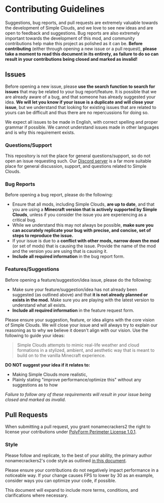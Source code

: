 # Contributing Guidelines

Suggestions, bug reports, and pull requests are extremely valuable towards the development of Simple Clouds, and we love to see new ideas and are open to feedback and suggestions. Bug reports are also extremely important towards the development of this mod, and community contributions help make this project as polished as it can be. **Before contributing** (either through opening a new issue or a pull request), **please take a moment to read this document in its entirety, as failure to do so can result in your contributions being closed and marked as invalid!**

## Issues

Before opening a new issue, please **use the search function to search for issues** that may be related to your bug report/feature. It is possible that we are already aware of a bug, and that someone has already suggested your idea. **We will let you know if your issue is a duplicate and will close your issue**, but we understand that looking for existing issues that are related to yours can be difficult and thus there are no repercussions for doing so.

We expect all issues to be made in English, with correct spelling and proper grammar if possible. We cannot understand issues made in other languages and is why this requirement exists.

### Questions/Support

This repository is not the place for general questions/support, so do not open an issue requesting such. Our [Discord server](https://discord.gg/cracker-s-modded-community-987817685293355028) is a far more suitable place for general discussion, support, and questions related to Simple Clouds.

### Bug Reports

Before opening a bug report, please do the following:
- Ensure that all mods, including Simple Clouds, **are up to date**, and that you are using a **Minecraft version that is actively supported by Simple Clouds**, unless if you consider the issue you are experiencing as a critical bug.
- While we understand this may not always be possible, **make sure you can accurately replicate your bug with precise, and concise, set of steps to reproduce the issue.**
- If your issue is due to a **conflict with other mods, narrow down the mod** (or set of mods) that is causing the issue. Provide the name of the mod and the version you are using that is causing it.
- **Include all required information** in the bug report form.

### Features/Suggestions

Before opening a feature/suggestion/idea issue, please do the following:
- Make sure your feature/suggestion/idea has not already been suggested (as outlined above) and that **it is not already planned or exists in the mod.** Make sure you are playing with the latest version to understand what all exists.
- **Include all required information** in the feature request form.

Please ensure your suggestion, feature, or idea aligns with the core vision of Simple Clouds. We will close your issue and will always try to explain our reasoning as to why we believe it doesn't align with our vision. Use the following to guide your ideas:

> Simple Clouds attempts to mimic real-life weather and cloud formations in a stylized, ambient, and aesthetic way that is meant to build on to the vanilla Minecraft experience.

**DO NOT suggest your idea if it relates to:**
- Making Simple Clouds more realistic,
- Plainly stating "improve performance/optimize this" without any suggestions as to how

_Failure to follow any of these requirements will result in your issue being closed and marked as invalid._

## Pull Requests

When submitting a pull request, you grant nonamecrackers2 the right to license your cotributions under [PolyForm Perimeter License 1.0.1](https://github.com/nonamecrackers2/simple-clouds/blob/1.20.1/LICENSE.md).

### Style
Please follow and replicate, to the best of your ability, the primary author nonamecrackers2's code style as outlined [in this document](https://github.com/nonamecrackers2/nonamecrackers2/blob/main/CODE_STYLE.md).

Please ensure your contributions do not negatively impact performance in a noticeable way. If your change causes FPS to lower by 30 as an example, consider ways you can optimize your code, if possible.


This document will expand to include more terms, conditions, and clarifications where necessary.
